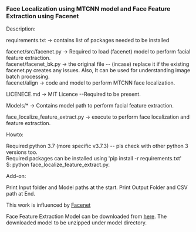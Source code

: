 
### Face Localization using MTCNN model and Face Feature Extraction using Facenet

Description:

requirements.txt -> contains list of packages needed to be installed

facenet/src/facenet.py -> Required to load (facenet) model to perform facial feature extraction.  
facenet/facenet_bk.py -> the original file -- (incase) replace it if the existing facenet.py creates any issues. Also, It can be used for understanding image batch processing.   
facenet/align -> code and model to perform MTCNN face localization.

LICENECE.md -> MIT Licence --Required to be present.

Models/* -> Contains model path to perform facial feature extraction.
  
face_localize_feature_extract.py -> execute to perform face localization and feature extraction.


Howto:

Required python 3.7 (more specific v3.7.3) -- pls check with other python 3 versions too.  
Required packages can be installed using 'pip install -r requirements.txt'  
$: python face_localize_feature_extract.py. 

Add-on:

Print Input folder and Model paths at the start.
Print Output Folder and CSV path at End.

This work is influenced by [Facenet](https://github.com/davidsandberg/facenet)

Face Feature Extraction Model can be downloaded from [here](https://drive.google.com/open?id=1EXPBSXwTaqrSC0OhUdXNmKSh9qJUQ55-). The downloaded model to be unzipped under model directory.


